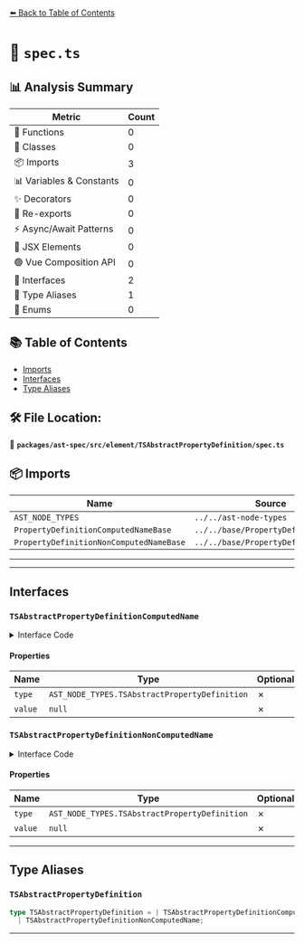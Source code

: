 [⬅️ Back to Table of Contents](../../../../../index.md)

# 📄 `spec.ts`

## 📊 Analysis Summary

| Metric | Count |
|--------|-------|
| 🔧 Functions | 0 |
| 🧱 Classes | 0 |
| 📦 Imports | 3 |
| 📊 Variables & Constants | 0 |
| ✨ Decorators | 0 |
| 🔄 Re-exports | 0 |
| ⚡ Async/Await Patterns | 0 |
| 💠 JSX Elements | 0 |
| 🟢 Vue Composition API | 0 |
| 📐 Interfaces | 2 |
| 📑 Type Aliases | 1 |
| 🎯 Enums | 0 |

## 📚 Table of Contents

- [Imports](#imports)
- [Interfaces](#interfaces)
- [Type Aliases](#type-aliases)

## 🛠️ File Location:
📂 **`packages/ast-spec/src/element/TSAbstractPropertyDefinition/spec.ts`**

## 📦 Imports

| Name | Source |
|------|--------|
| `AST_NODE_TYPES` | `../../ast-node-types` |
| `PropertyDefinitionComputedNameBase` | `../../base/PropertyDefinitionBase` |
| `PropertyDefinitionNonComputedNameBase` | `../../base/PropertyDefinitionBase` |


---


---

## Interfaces

### `TSAbstractPropertyDefinitionComputedName`

<details><summary>Interface Code</summary>

```ts
export interface TSAbstractPropertyDefinitionComputedName
  extends PropertyDefinitionComputedNameBase {
  type: AST_NODE_TYPES.TSAbstractPropertyDefinition;
  value: null;
}
```
</details>

#### Properties

| Name | Type | Optional | Description |
|------|------|----------|-------------|
| `type` | `AST_NODE_TYPES.TSAbstractPropertyDefinition` | ✗ |  |
| `value` | `null` | ✗ |  |

### `TSAbstractPropertyDefinitionNonComputedName`

<details><summary>Interface Code</summary>

```ts
export interface TSAbstractPropertyDefinitionNonComputedName
  // this does not extend ClassPropertyDefinitionNonComputedNameBase because abstract private names are not allowed
  extends PropertyDefinitionNonComputedNameBase {
  type: AST_NODE_TYPES.TSAbstractPropertyDefinition;
  value: null;
}
```
</details>

#### Properties

| Name | Type | Optional | Description |
|------|------|----------|-------------|
| `type` | `AST_NODE_TYPES.TSAbstractPropertyDefinition` | ✗ |  |
| `value` | `null` | ✗ |  |


---

## Type Aliases

### `TSAbstractPropertyDefinition`

```ts
type TSAbstractPropertyDefinition = | TSAbstractPropertyDefinitionComputedName
  | TSAbstractPropertyDefinitionNonComputedName;
```


---